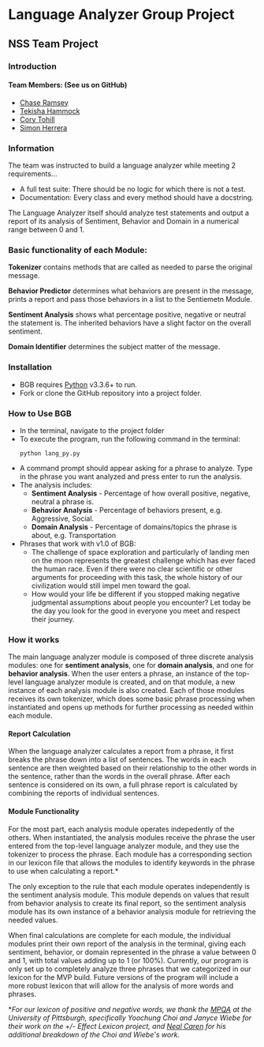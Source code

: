 # Language Analyzer Group Project

## NSS Team Project

### Introduction
#### Team Members: (See us on GitHub)
 - [Chase Ramsey]
 - [Tekisha Hammock]
 - [Cory Tohill]
 - [Simon Herrera]

### Information

The team was instructed to build a language analyzer while meeting 2 requirements...

- A full test suite: There should be no logic for which there is not a test.
- Documentation: Every class and every method should have a docstring.

The Language Analyzer itself should analyze test statements and output a report of its analysis of Sentiment, Behavior and Domain in a numerical range between 0 and 1.

### Basic functionality of each Module:
**Tokenizer** contains methods that are called as needed to parse the original message.

**Behavior Predictor** determines what behaviors are present in the message, prints a report and pass those behaviors in a list to the Sentiemetn Module.

**Sentiment Analysis** shows what percentage positive, negative or neutral the statement is. The inherited behaviors have a slight factor on the overall sentiment.

**Domain Identifier** determines the subject matter of the message.

   [chase ramsey]: <https://github.com/chase-ramsey>
   [tekisha hammock]: <https://github.com/tekishahammock>
   [cory tohill]: <https://github.com/CoryTohill>
   [simon herrera]: <https://github.com/SimonHerrera>



### Installation
* BGB requires [Python](https://www.python.org/downloads/) v3.3.6+ to run.
* Fork or clone the GitHub repository into a project folder.

### How to Use BGB
* In the terminal, navigate to the project folder
* To execute the program, run the following command in the terminal:
    ```
    python lang_py.py
    ```
* A command prompt should appear asking for a phrase to analyze. Type in the phrase you want analyzed and press enter to run the analysis.
* The analysis includes:
    * __Sentiment Analysis__ - Percentage of how overall positive, negative, neutral a phrase is.
    * __Behavior Analysis__ - Percentage of behaviors present, e.g. Aggressive, Social.
    * __Domain Analysis__ - Percentage of domains/topics the phrase is about, e.g. Transportation
* Phrases that work with v1.0 of BGB:
    * The challenge of space exploration and particularly of landing men on the moon represents the greatest challenge which has ever faced the human race. Even if there were no clear scientific or other arguments for proceeding with this task, the whole history of our civilization would still impel men toward the goal.
    * How would your life be different if you stopped making negative judgmental assumptions about people you encounter? Let today be the day you look for the good in everyone you meet and respect their journey.

### How it works

The main language analyzer module is composed of three discrete analysis modules: one for **sentiment analysis**, one for **domain analysis**, and one for **behavior analysis**. When the user enters a phrase, an instance of the top-level language analyzer module is created, and on that module, a new instance of each analysis module is also created. Each of those modules receives its own tokenizer, which does some basic phrase processing when instantiated and opens up methods for further processing as needed within each module.

#### Report Calculation

When the language analyzer calculates a report from a phrase, it first breaks the phrase down into a list of sentences. The words in each sentence are then weighted based on their relationship to the other words in the sentence, rather than the words in the overall phrase. After each sentence is considered on its own, a full phrase report is calculated by combining the reports of individual sentences.

#### Module Functionality

For the most part, each analysis module operates indepedently of the others. When instantiated, the analysis modules receive the phrase the user entered from the top-level language analyzer module, and they use the tokenizer to process the phrase. Each module has a corresponding section in our lexicon file that allows the modules to identify keywords in the phrase to use when calculating a report.*

The only exception to the rule that each module operates independently is the sentiment analysis module. This module depends on values that result from behavior analysis to create its final report, so the sentiment analysis module has its own instance of a behavior analysis module for retrieving the needed values.

When final calculations are complete for each module, the individual modules print their own report of the analysis in the terminal, giving each sentiment, behavior, or domain represented in the phrase a value between 0 and 1, with total values adding up to 1 (or 100%). Currently, our program is only set up to completely analyze three phrases that we categorized in our lexicon for the MVP build. Future versions of the program will include a more robust lexicon that will allow for the analysis of more words and phrases.

**For our lexicon of positive and negative words, we thank the [MPQA](http://mpqa.cs.pitt.edu/lexicons/effect_lexicon/) at the University of Pittsburgh, specifically Yoochung Choi and Janyce Wiebe for their work on the +/- Effect Lexicon project, and [Neal Caren](http://nealcaren.web.unc.edu/an-introduction-to-text-analysis-with-python-part-3/) for his additional breakdown of the Choi and Wiebe's work.*
